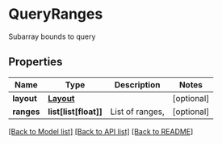 # QueryRanges

Subarray bounds to query
## Properties
Name | Type | Description | Notes
------------ | ------------- | ------------- | -------------
**layout** | [**Layout**](Layout.md) |  | [optional] 
**ranges** | **list[list[float]]** | List of ranges, | [optional] 

[[Back to Model list]](../README.md#documentation-for-models) [[Back to API list]](../README.md#documentation-for-api-endpoints) [[Back to README]](../README.md)


